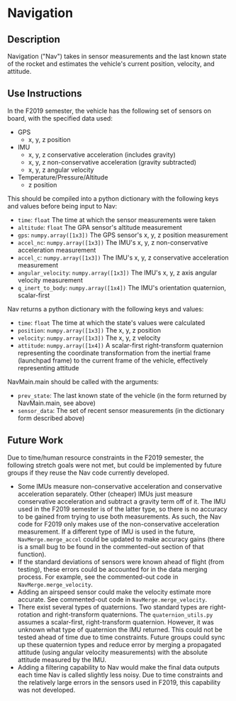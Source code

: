 # Navigation

## Description
Navigation ("Nav") takes in sensor measurements and the last known state of the rocket and estimates the vehicle's current position, velocity, and attitude.

## Use Instructions
In the F2019 semester, the vehicle has the following set of sensors on board, with the specified data used:
- GPS
    - x, y, z position
- IMU
    - x, y, z conservative acceleration (includes gravity)
    - x, y, z non-conservative acceleration (gravity subtracted)
    - x, y, z angular velocity
- Temperature/Pressure/Altitude
    - z position
    
This should be compiled into a python dictionary with the following keys and values before being input to Nav:
- `time`: `float` The time at which the sensor measurements were taken
- `altitude`: `float` The GPA sensor's altitude measurement
- `gps`: `numpy.array([1x3])` The GPS sensor's x, y, z position measurement
- `accel_nc`: `numpy.array([1x3])` The IMU's x, y, z non-conservative acceleration measurement
- `accel_c`: `numpy.array([1x3])` The IMU's x, y, z conservative acceleration measurement
- `angular_velocity`: `numpy.array([1x3])` The IMU's x, y, z axis angular velocity measurement
- `q_inert_to_body`: `numpy.array([1x4])` The IMU's orientation quaternion, scalar-first
    
Nav returns a python dictionary with the following keys and values:
- `time`: `float` The time at which the state's values were calculated
- `position`: `numpy.array([1x3])` The x, y, z position
- `velocity`: `numpy.array([1x3])` The x, y, z velocity
- `attitude`: `numpy.array([1x4])` A scalar-first right-transform quaternion representing the coordinate transformation from the inertial frame (launchpad frame) to the current frame of the vehicle, effectively representing attitude

NavMain.main should be called with the arguments:
- `prev_state`: The last known state of the vehicle (in the form returned by NavMain.main, see above)
- `sensor_data`: The set of recent sensor measurements (in the dictionary form described above)

## Future Work
Due to time/human resource constraints in the F2019 semester, the following stretch goals were not met, but could be implemented by future groups if they reuse the Nav code currently developed.

- Some IMUs measure non-conservative acceleration and conservative acceleration separately. Other (cheaper) IMUs just measure conservative acceleration and subtract a gravity term off of it. The IMU used in the F2019 semester is of the latter type, so there is no accuracy to be gained from trying to use both measurements. As such, the Nav code for F2019 only makes use of the non-conservative acceleration measurement. If a different type of IMU is used in the future, `NavMerge.merge_accel` could be updated to make accuracy gains (there is a small bug to be found in the commented-out section of that function).
- If the standard deviations of sensors were known ahead of flight (from testing), these errors could be accounted for in the data merging process. For example, see the commented-out code in `NavMerge.merge_velocity`.
- Adding an airspeed sensor could make the velocity estimate more accurate. See commented-out code in `NavMerge.merge_velocity`.
- There exist several types of quaternions. Two standard types are right-rotation and right-transform quaternions. The `quaternion_utils.py` assumes a scalar-first, right-transform quaternion. However, it was unknown what type of quaternion the IMU returned. This could not be tested ahead of time due to time constraints. Future groups could sync up these quaternion types and reduce error by merging a propagated attitude (using angular velocity measurements) with the absolute attitude measured by the IMU.
- Adding a filtering capability to Nav would make the final data outputs each time Nav is called slightly less noisy. Due to time constraints and the relatively large errors in the sensors used in F2019, this capability was not developed.
